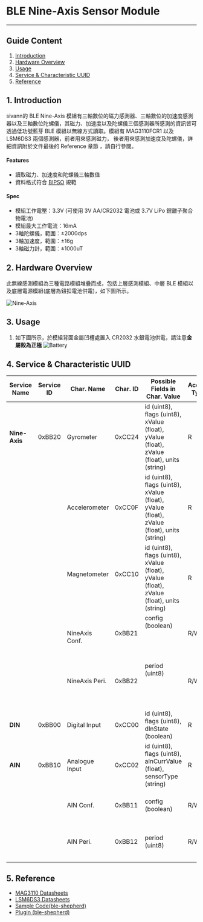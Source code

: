 # BLE Nine-Axis Sensor Module 
---  

## Guide Content  

1. [Introduction](#Introduction)  
2. [Hardware Overview](#Hardware_Overview)  
3. [Usage](#Usage)  
4. [Service & Characteristic UUID](#Service_&_Characteristic_UUID)  
5. [Reference](#Reference)  


<a name="Introduction"></a>
## 1. Introduction  

sivann的 BLE Nine-Axis 模組有三軸數位的磁力感測器、三軸數位的加速度感測器以及三軸數位陀螺儀，其磁力、加速度以及陀螺儀三個感測器所感測的資訊皆可透過低功號藍芽 BLE 模組以無線方式讀取。模組有 MAG3110FCR1 以及 LSM6DS3 兩個感測器，前者用來感測磁力， 後者用來感測加速度及陀螺儀，詳細資訊附於文件最後的 Reference 章節 ，請自行參閱。

#### Features  
 * 讀取磁力、加速度和陀螺儀三軸數值  
 * 資料格式符合 [BIPSO](https://github.com/bluetoother/bipso/wiki/BIPSO-Specification "BIPSO") 規範  

#### Spec  
 * 模組工作電壓：3.3V (可使用 3V AA/CR2032 電池或 3.7V LiPo 鋰離子聚合物電池)  
 * 模組最大工作電流：16mA  
 * 3軸陀螺儀，範圍：±2000dps  
 * 3軸加速度，範圍：±16g  
 * 3軸磁力計，範圍：±1000uT  


<a name="Hardware_Overview"></a>
## 2. Hardware Overview  

此無線感測模組為三種電路模組堆疊而成，包括上層感測模組、中層 BLE 模組以及底層電源模組(底層為鈕扣電池供電)，如下圖所示。  

![Nine-Axis](https://i.imgur.com/KgcJY1h.png "Nine-Axis")  


<a name="Usage"></a>
## 3. Usage  

1. 如下圖所示，於模組背面金屬凹槽處置入 CR2032 水銀電池供電，請注意**金屬殼為正極** 
![Battery](http://i.imgur.com/vHfVrlW.png "Battery")  


<a name="Service_&_Characteristic_UUID"></a>
## 4. Service & Characteristic UUID  

|  Service Name   |  Service ID  |  Char. Name       |  Char. ID  |  Possible Fields in Char. Value                                                                   |  Access Type  |  Unit  |  Description                                   |  
|-----------------|--------------|-------------------|------------|---------------------------------------------------------------------------------------------------|---------------|--------|------------------------------------------------|  
|  **Nine-Axis**  |   0xBB20     |  Gyrometer        |  0xCC24    |  id (uint8), flags (uint8), xValue (float), yValue (float), zValue (float), units (string)        |  R            |  dps   |                                                |  
|                 |              |  Accelerometer    |  0xCC0F    |  id (uint8), flags (uint8), xValue (float), yValue (float), zValue (float), units (string)        |  R            |  mg    |                                                |  
|                 |              |  Magnetometer     |  0xCC10    |  id (uint8), flags (uint8), xValue (float), yValue (float), zValue (float), units (string)        |  R            |  uT    |                                                |  
|                 |              |  NineAxis Conf.   |  0xBB21    |  config (boolean)                                                                                 |  R/W          |        |  Measurment Switch. 0 (OFF), 1 (ON)            |  
|                 |              |  NineAxis Peri.   |  0xBB22    |  period (uint8)                                                                                   |  R/W          |        |  Period = [Data * 10] ms, Data Range : 10~255  |  
|  **DIN**        |   0xBB00     |  Digital Input    |  0xCC00    |  id (uint8), flags (uint8), dInState (boolean)                                                    |  R            |        |  0 (Low), 1 (High)                             |  
|  **AIN**        |   0xBB10     |  Analogue Input   |  0xCC02    |  id (uint8), flags (uint8), aInCurrValue (float), sensorType (string)                             |  R            |  mV    |                                                |  
|                 |              |  AIN Conf.        |  0xBB11    |  config (boolean)                                                                                 |  R/W          |        |  Measurment Switch. 0 (OFF), 1 (ON)            |  
|                 |              |  AIN Peri.        |  0xBB12    |  period (uint8)                                                                                   |  R/W          |        |  Period = [Data * 10] ms, Data Range : 10~255  |  


<a name="Reference"></a>
## 5. Reference  

 * [MAG3110 Datasheets](https://www.nxp.com/files/sensors/doc/data_sheet/MAG3110.pdf "MAG3110")  
 * [LSM6DS3 Datasheets](http://www.st.com/content/ccc/resource/technical/document/datasheet/a3/f5/4f/ae/8e/44/41/d7/DM00133076.pdf/files/DM00133076.pdf/jcr:content/translations/en.DM00133076.pdf "LSM6DS3")  
 * [Sample Code(ble-shepherd)](https://github.com/sivann-tw/hiver-iot-kit-ble/blob/master/example/nineAxis.js "Nine-Axis Sample Code")  
 * [Plugin (ble-shepherd)](https://github.com/bluetoother/bshep-plugin-sivann-nineaxis/blob/master/index.js "Nine-Axis Plugin")  
